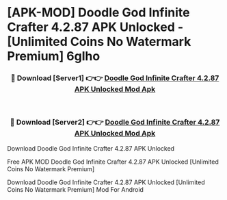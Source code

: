 # [APK-MOD] Doodle God  Infinite Crafter 4.2.87 APK Unlocked - [Unlimited Coins No Watermark Premium] 6glho



<div align="center">
<h3>🔴 Download [Server1] 👉👉 <a href="https://momento.my/?title=Doodle_God__Infinite_Crafter_4.2.87_APK_Unlocked">Doodle God  Infinite Crafter 4.2.87 APK Unlocked Mod Apk</a></h3><br>

<h3>🔴 Download [Server2] 👉👉 <a href="https://momento.my/?title=Doodle_God__Infinite_Crafter_4.2.87_APK_Unlocked">Doodle God  Infinite Crafter 4.2.87 APK Unlocked Mod Apk</a></h3>
</div>



Download Doodle God  Infinite Crafter 4.2.87 APK Unlocked 

Free APK MOD Doodle God  Infinite Crafter 4.2.87 APK Unlocked [Unlimited Coins No Watermark Premium]

Download Doodle God  Infinite Crafter 4.2.87 APK Unlocked [Unlimited Coins No Watermark Premium] Mod For Android
